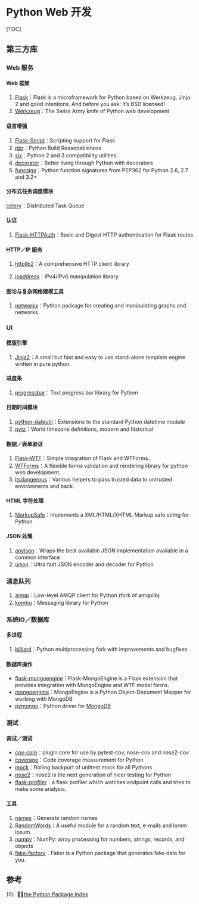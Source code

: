 # Python Web 开发

[TOC]

## 第三方库

### Web 服务

#### Web 框架

1. [Flask](https://pypi.python.org/pypi/Flask/0.11.1)：Flask is a microframework for Python based on Werkzeug, Jinja 2 and good intentions. And before you ask: It’s BSD licensed!
2. [Werkzeug](https://pypi.python.org/pypi/Werkzeug)：The Swiss Army knife of Python web development

#### 语言增强

1. [Flask-Script](https://pypi.python.org/pypi/Flask-Script/2.0.5)：Scripting support for Flask
2. [pbr](https://pypi.python.org/pypi/pbr/1.10.0)：Python Build Reasonableness
3. [six](https://pypi.python.org/pypi/six)：Python 2 and 3 compatibility utilities
4. [decorator](https://pypi.python.org/pypi/decorator/4.0.10)：Better living through Python with decorators
5. [funcsigs](https://pypi.python.org/pypi/funcsigs/)：Python function signatures from PEP362 for Python 2.6, 2.7 and 3.2+

#### 分布式任务调度模块

[celery](https://pypi.python.org/pypi/celery/4.0.0rc3)：Distributed Task Queue

#### 认证

1. [Flask-HTTPAuth](https://pypi.python.org/pypi/Flask-HTTPAuth/3.1.2)：Basic and Digest HTTP authentication for Flask routes

#### HTTP／IP 服务

1. [httplib2](https://pypi.python.org/pypi/httplib2)：A comprehensive HTTP client library

2. [ipaddress](https://pypi.python.org/pypi/ipaddress/1.0.16)：IPv4/IPv6 manipulation library

#### 图论与复杂网络建模工具

1. [networkx](https://pypi.python.org/pypi/networkx/1.11)：Python package for creating and manipulating graphs and networks

### UI

#### 模版引擎


1. [Jinja2](https://pypi.python.org/pypi/Jinja2/2.8)：A small but fast and easy to use stand-alone template engine written in pure python.

#### 进度条

1. [progressbar](https://pypi.python.org/pypi/progressbar)：Text progress bar library for Python

#### 日期时间模块

1. [python-dateutil](https://pypi.python.org/pypi/python-dateutil)：Extensions to the standard Python datetime module
2. [pytz](https://pypi.python.org/pypi/pytz)：World timezone definitions, modern and historical

#### 数据／表单验证

1. [Flask-WTF](https://pypi.python.org/pypi/Flask-WTF/0.12)：Simple integration of Flask and WTForms.
2. [WTForms](https://pypi.python.org/pypi/WTForms)：A flexible forms validation and rendering library for python web development.
3. [itsdangerous](https://pypi.python.org/pypi/itsdangerous/0.24)：Various helpers to pass trusted data to untrusted environments and back.

#### HTML 字符处理

1. [MarkupSafe](https://pypi.python.org/pypi/MarkupSafe/0.23)：Implements a XML/HTML/XHTML Markup safe string for Python

#### JSON 处理

1. [anyjson](https://pypi.python.org/pypi/anyjson/0.3.3)：Wraps the best available JSON implementation available in a common interface
2. [ujson](https://pypi.python.org/pypi/ujson)：Ultra fast JSON encoder and decoder for Python

### 消息队列

1. [amqp](https://pypi.python.org/pypi/amqp/1.4.9)：Low-level AMQP client for Python (fork of amqplib)
2. [kombu](https://pypi.python.org/pypi/kombu/4.0.0rc3)：Messaging library for Python

### 系统IO／数据库

#### 多进程

1. [billiard](https://pypi.python.org/pypi/billiard/3.5.0.0)：Python multiprocessing fork with improvements and bugfixes

#### 数据库操作

- [flask-mongoengine](https://pypi.python.org/pypi/flask-mongoengine/0.7.5)：Flask-MongoEngine is a Flask extension that provides integration with MongoEngine and WTF model forms.
- [mongoengine](https://pypi.python.org/pypi/mongoengine/0.10.6)：MongoEngine is a Python Object-Document Mapper for working with MongoDB
- [pymongo](https://pypi.python.org/pypi/pymongo)：Python driver for [MongoDB](http://www.mongodb.org)

### 测试

#### 调试／测试

- [cov-core](https://pypi.python.org/pypi/cov-core/1.15.0)：plugin core for use by pytest-cov, nose-cov and nose2-cov
- [coverage](https://pypi.python.org/pypi/coverage/4.2)：Code coverage measurement for Python
- [mock](https://pypi.python.org/pypi/mock/2.0.0)：Rolling backport of unittest.mock for all Pythons
- [nose2](https://pypi.python.org/pypi/nose2/0.6.5)：nose2 is the next generation of nicer testing for Python
- [flask-profiler](https://github.com/muatik/flask-profiler)：a flask profiler which watches endpoint calls and tries to make some analysis.

#### 工具

1. [names](https://pypi.python.org/pypi/names/0.3.0)：Generate random names
2. [RandomWords](https://pypi.python.org/pypi/RandomWords)：A useful module for a random text, e-mails and lorem ipsum
3. [numpy](https://pypi.python.org/pypi/numpy/1.11.1)：NumPy: array processing for numbers, strings, records, and objects
4. [fake-factory](https://pypi.python.org/pypi/fake-factory/0.5.10)：Faker is a Python package that generates fake data for you.

## 参考

{0}. [the Python Package Index](https://pypi.python.org/)